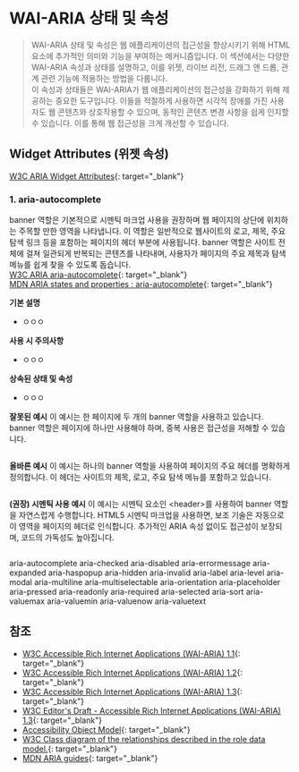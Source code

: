 # WAI-ARIA 상태 및 속성
> WAI-ARIA 상태 및 속성은 웹 애플리케이션의 접근성을 향상시키기 위해 HTML 요소에 추가적인 의미와 기능을 부여하는 메커니즘입니다. 이 섹션에서는 다양한 WAI-ARIA 속성과 상태를 설명하고, 이를 위젯, 라이브 리전, 드래그 앤 드롭, 관계 관련 기능에 적용하는 방법을 다룹니다.    
이 속성과 상태들은 WAI-ARIA가 웹 애플리케이션의 접근성을 강화하기 위해 제공하는 중요한 도구입니다. 이들을 적절하게 사용하면 시각적 장애를 가진 사용자도 웹 콘텐츠와 상호작용할 수 있으며, 동적인 콘텐츠 변경 사항을 쉽게 인지할 수 있습니다. 이를 통해 웹 접근성을 크게 개선할 수 있습니다.   

## Widget Attributes (위젯 속성)
>    
[W3C ARIA Widget Attributes](https://www.w3.org/TR/wai-aria-1.2/#attrs_widgets){: target="_blank"}   


### **1. aria-autocomplete**    
banner 역할은 기본적으로 시멘틱 마크업 사용을 권장하며 웹 페이지의 상단에 위치하는 주목할 만한 영역을 나타냅니다. 이 역할은 일반적으로 웹사이트의 로고, 제목, 주요 탐색 링크 등을 포함하는 페이지의 헤더 부분에 사용됩니다. banner 역할은 사이트 전체에 걸쳐 일관되게 반복되는 콘텐츠를 나타내며, 사용자가 페이지의 주요 제목과 탐색 메뉴를 쉽게 찾을 수 있도록 돕습니다.   
[W3C ARIA aria-autocomplete](https://www.w3.org/TR/wai-aria-1.2/#aria-autocomplete){: target="_blank"}   
[MDN ARIA states and properties : aria-autocomplete](https://developer.mozilla.org/en-US/docs/Web/Accessibility/ARIA/Attributes/aria-autocomplete){: target="_blank"}   

**기본 설명**  
- ㅇㅇㅇ   


**사용 시 주의사항**   
- ㅇㅇㅇ   

**상속된 상태 및 속성**   
- ㅇㅇㅇ    


**잘못된 예시**
이 예시는 한 페이지에 두 개의 banner 역할을 사용하고 있습니다. banner 역할은 페이지에 하나만 사용해야 하며, 중복 사용은 접근성을 저해할 수 있습니다.    
```sh

```

**올바른 예시**
이 예시는 하나의 banner 역할을 사용하여 페이지의 주요 헤더를 명확하게 정의합니다. 이 헤더는 사이트의 제목, 로고, 주요 탐색 메뉴를 포함하고 있습니다.    
```sh

```

**(권장) 시멘틱 사용 예시**
이 예시는 시멘틱 요소인 &lt;header&gt;를 사용하여 banner 역할을 자연스럽게 수행합니다. HTML5 시멘틱 마크업을 사용하면, 보조 기술은 자동으로 이 영역을 페이지의 헤더로 인식합니다. 추가적인 ARIA 속성 없이도 접근성이 보장되며, 코드의 가독성도 높아집니다.    
```sh

```

aria-autocomplete
aria-checked
aria-disabled
aria-errormessage
aria-expanded
aria-haspopup
aria-hidden
aria-invalid
aria-label
aria-level
aria-modal
aria-multiline
aria-multiselectable
aria-orientation
aria-placeholder
aria-pressed
aria-readonly
aria-required
aria-selected
aria-sort
aria-valuemax
aria-valuemin
aria-valuenow
aria-valuetext


## 참조
- [W3C Accessible Rich Internet Applications (WAI-ARIA) 1.1](https://www.w3.org/TR/wai-aria-1.1/){: target="_blank"}   
- [W3C Accessible Rich Internet Applications (WAI-ARIA) 1.2](https://www.w3.org/TR/wai-aria-1.2/){: target="_blank"}   
- [W3C Accessible Rich Internet Applications (WAI-ARIA) 1.3](https://www.w3.org/TR/wai-aria-1.3/){: target="_blank"}   
- [W3C Editor's Draft - Accessible Rich Internet Applications (WAI-ARIA) 1.3](https://w3c.github.io/aria/){: target="_blank"}   
- [Accessibility Object Model](https://wicg.github.io/aom/explainer.html){: target="_blank"}   
- [W3C Class diagram of the relationships described in the role data model.](https://www.w3.org/TR/wai-aria-1.1/img/rdf_model.svg){: target="_blank"}   
- [MDN ARIA guides](https://developer.mozilla.org/en-US/docs/Web/Accessibility/ARIA/ARIA_Guides){: target="_blank"}   
  